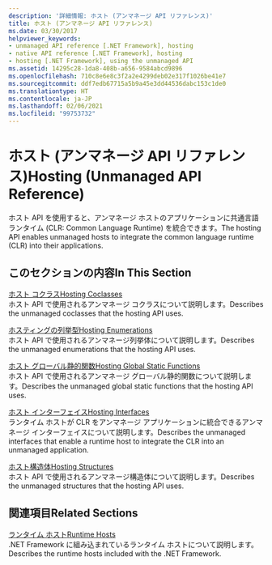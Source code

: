 ```yaml
---
description: '詳細情報: ホスト (アンマネージ API リファレンス)'
title: ホスト (アンマネージ API リファレンス)
ms.date: 03/30/2017
helpviewer_keywords:
- unmanaged API reference [.NET Framework], hosting
- native API reference [.NET Framework], hosting
- hosting [.NET Framework], using the unmanaged API
ms.assetid: 14295c28-1da8-408b-a656-9584abcd9896
ms.openlocfilehash: 710c8e6e8c3f2a2e4299deb02e317f1026be41e7
ms.sourcegitcommit: ddf7edb67715a5b9a45e3dd44536dabc153c1de0
ms.translationtype: HT
ms.contentlocale: ja-JP
ms.lasthandoff: 02/06/2021
ms.locfileid: "99753732"
---
```

# <a name="hosting-unmanaged-api-reference"></a><span data-ttu-id="1b40e-103">ホスト (アンマネージ API リファレンス)</span><span class="sxs-lookup"><span data-stu-id="1b40e-103">Hosting (Unmanaged API Reference)</span></span>

<span data-ttu-id="1b40e-104">ホスト API を使用すると、アンマネージ ホストのアプリケーションに共通言語ランタイム (CLR: Common Language Runtime) を統合できます。</span><span class="sxs-lookup"><span data-stu-id="1b40e-104">The hosting API enables unmanaged hosts to integrate the common language runtime (CLR) into their applications.</span></span>  
  
## <a name="in-this-section"></a><span data-ttu-id="1b40e-105">このセクションの内容</span><span class="sxs-lookup"><span data-stu-id="1b40e-105">In This Section</span></span>  

 [<span data-ttu-id="1b40e-106">ホスト コクラス</span><span class="sxs-lookup"><span data-stu-id="1b40e-106">Hosting Coclasses</span></span>](hosting-coclasses.md)  
 <span data-ttu-id="1b40e-107">ホスト API で使用されるアンマネージ コクラスについて説明します。</span><span class="sxs-lookup"><span data-stu-id="1b40e-107">Describes the unmanaged coclasses that the hosting API uses.</span></span>  
  
 [<span data-ttu-id="1b40e-108">ホスティングの列挙型</span><span class="sxs-lookup"><span data-stu-id="1b40e-108">Hosting Enumerations</span></span>](hosting-enumerations.md)  
 <span data-ttu-id="1b40e-109">ホスト API で使用されるアンマネージ列挙体について説明します。</span><span class="sxs-lookup"><span data-stu-id="1b40e-109">Describes the unmanaged enumerations that the hosting API uses.</span></span>  
  
 [<span data-ttu-id="1b40e-110">ホスト グローバル静的関数</span><span class="sxs-lookup"><span data-stu-id="1b40e-110">Hosting Global Static Functions</span></span>](hosting-global-static-functions.md)  
 <span data-ttu-id="1b40e-111">ホスト API で使用されるアンマネージ グローバル静的関数について説明します。</span><span class="sxs-lookup"><span data-stu-id="1b40e-111">Describes the unmanaged global static functions that the hosting API uses.</span></span>  
  
 [<span data-ttu-id="1b40e-112">ホスト インターフェイス</span><span class="sxs-lookup"><span data-stu-id="1b40e-112">Hosting Interfaces</span></span>](hosting-interfaces.md)  
 <span data-ttu-id="1b40e-113">ランタイム ホストが CLR をアンマネージ アプリケーションに統合できるアンマネージ インターフェイスについて説明します。</span><span class="sxs-lookup"><span data-stu-id="1b40e-113">Describes the unmanaged interfaces that enable a runtime host to integrate the CLR into an unmanaged application.</span></span>  
  
 [<span data-ttu-id="1b40e-114">ホスト構造体</span><span class="sxs-lookup"><span data-stu-id="1b40e-114">Hosting Structures</span></span>](hosting-structures.md)  
 <span data-ttu-id="1b40e-115">ホスト API で使用されるアンマネージ構造体について説明します。</span><span class="sxs-lookup"><span data-stu-id="1b40e-115">Describes the unmanaged structures that the hosting API uses.</span></span>  
  
## <a name="related-sections"></a><span data-ttu-id="1b40e-116">関連項目</span><span class="sxs-lookup"><span data-stu-id="1b40e-116">Related Sections</span></span>  

 <span data-ttu-id="1b40e-117">[ランタイム ホスト](/previous-versions/dotnet/netframework-4.0/a51xd4ze(v=vs.100))</span><span class="sxs-lookup"><span data-stu-id="1b40e-117">[Runtime Hosts](/previous-versions/dotnet/netframework-4.0/a51xd4ze(v=vs.100))</span></span>  
 <span data-ttu-id="1b40e-118">.NET Framework に組み込まれているランタイム ホストについて説明します。</span><span class="sxs-lookup"><span data-stu-id="1b40e-118">Describes the runtime hosts included with the .NET Framework.</span></span>
